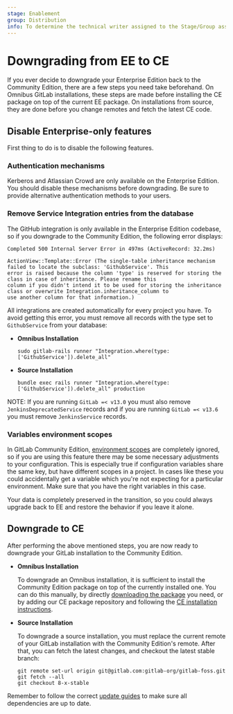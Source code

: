 ```yaml
---
stage: Enablement
group: Distribution
info: To determine the technical writer assigned to the Stage/Group associated with this page, see https://about.gitlab.com/handbook/engineering/ux/technical-writing/#assignments
---
```


# Downgrading from EE to CE

If you ever decide to downgrade your Enterprise Edition back to the
Community Edition, there are a few steps you need take beforehand. On Omnibus GitLab
installations, these steps are made before installing the CE package on top of
the current EE package. On installations from source, they are done before
you change remotes and fetch the latest CE code.

## Disable Enterprise-only features

First thing to do is to disable the following features.

### Authentication mechanisms

Kerberos and Atlassian Crowd are only available on the Enterprise Edition. You
should disable these mechanisms before downgrading. Be sure to provide
alternative authentication methods to your users.

### Remove Service Integration entries from the database

The GitHub integration is only available in the Enterprise Edition codebase,
so if you downgrade to the Community Edition, the following error displays:

```plaintext
Completed 500 Internal Server Error in 497ms (ActiveRecord: 32.2ms)

ActionView::Template::Error (The single-table inheritance mechanism failed to locate the subclass: 'GithubService'. This
error is raised because the column 'type' is reserved for storing the class in case of inheritance. Please rename this
column if you didn't intend it to be used for storing the inheritance class or overwrite Integration.inheritance_column to
use another column for that information.)
```

All integrations are created automatically for every project you have.
To avoid getting this error, you must remove all records with the type set to
`GithubService` from your database:

- **Omnibus Installation**

  ```shell
  sudo gitlab-rails runner "Integration.where(type: ['GithubService']).delete_all"
  ```

- **Source Installation**

  ```shell
  bundle exec rails runner "Integration.where(type: ['GithubService']).delete_all" production
  ```

NOTE:
If you are running `GitLab =< v13.0` you must also remove `JenkinsDeprecatedService` records
and if you are running `GitLab =< v13.6` you must remove `JenkinsService` records.

### Variables environment scopes

In GitLab Community Edition, [environment scopes](../user/group/clusters/index.md#environment-scopes)
are completely ignored, so if you are using this feature there may be some
necessary adjustments to your configuration. This is especially true if
configuration variables share the same key, but have different
scopes in a project. In cases like these you could accidentally get a variable
which you're not expecting for a particular environment. Make sure that you have
the right variables in this case.

Your data is completely preserved in the transition, so you could always upgrade
back to EE and restore the behavior if you leave it alone.

## Downgrade to CE

After performing the above mentioned steps, you are now ready to downgrade your
GitLab installation to the Community Edition.

- **Omnibus Installation**

  To downgrade an Omnibus installation, it is sufficient to install the Community
  Edition package on top of the currently installed one. You can do this manually,
  by directly [downloading the package](https://packages.gitlab.com/gitlab/gitlab-ce)
  you need, or by adding our CE package repository and following the
  [CE installation instructions](https://about.gitlab.com/install/?version=ce).

- **Source Installation**

  To downgrade a source installation, you must replace the current remote of
  your GitLab installation with the Community Edition's remote. After that, you
  can fetch the latest changes, and checkout the latest stable branch:
  
  ```shell
  git remote set-url origin git@gitlab.com:gitlab-org/gitlab-foss.git
  git fetch --all
  git checkout 8-x-stable
  ```

Remember to follow the correct [update guides](../update/index.md) to make
sure all dependencies are up to date.
